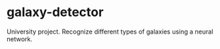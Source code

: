# galaxy-detector
University project. Recognize different types of galaxies using a neural network.
